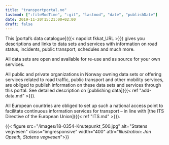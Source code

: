 ```yaml
---
title: "transportportal.no"
lastmod: [":fileModTime", ":git", "lastmod", "date", "publishDate"]
date: 2019-11-20T15:21:00+02:00
draft: false
---
```


This [portal’s data catalogue]({{< napdict fkkat_URL >}})  gives you descriptions and links to data sets and services with information on road status, incidents, public transport, schedules and much more.

All data sets are open and available for re-use and as source for your own services.

All public and private organizations in Norway owning data sets or offering services related to road traffic, public transport and other mobility services, are obliged to publish information on these data sets and services through this portal. See detailed description on [publishing data]({{< ref "add-data.md" >}}).

All European countries are obliged to set up such a national access point to facilitate continuous information services for transport – in line with [the ITS Directive of the European Union]({{< ref "ITS.md" >}}).

{{< figure src="/images/18-0354-Knutepunkt_500.jpg" alt="Statens vegvesen"
    class="imgresponsive" width="400" attr="*Illustration: Jon Opseth, Statens vegvesen*">}}
 
